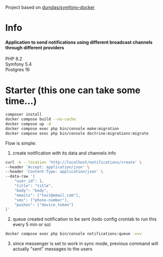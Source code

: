 Project based on [dunglas/symfony-docker](https://github.com/dunglas/symfony-docker)

# Info
#### Application to send notifications using different broadcast channels through different providers<br>
PHP 8.2<br>
Symfony 5.4<br>
Postgres 16

# Starter (this one can take some time...)
```bash
composer install
docker compose build --no-cache
docker compose up -d
docker compose exec php bin/console make:migration
docker compose exec php bin/console doctrine:migrations:migrate
```

Flow is simple:
1. create notification with its data and channels info
```bash
curl -k --location 'http://localhost/notifications/create' \
--header 'Accept: application/json' \
--header 'Content-Type: application/json' \
--data-raw '{
    "user_id": 1,
    "title": "title",
    "body": "body",
    "emails": ["test@email.com"],
    "sms": ["phone-number"],
    "pushes": ["device_token"]
}'
```
2. queue created notification to be sent (todo config crontab to run this every 5 min or so)
```bash
docker compose exec php bin/console notifications:queue -vvv
```
3. since messenger is set to work in sync mode, previous command will actually "sent" messages to the users
